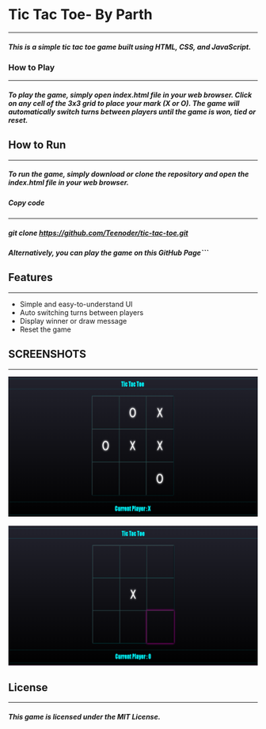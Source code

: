 # Tic Tac Toe- By Parth

---

##### This is a simple tic tac toe game built using HTML, CSS, and JavaScript.

### How to Play
---

##### To play the game, simply open index.html file in your web browser. Click on any cell of the 3x3 grid to place your mark (X or O). The game will automatically switch turns between players until the game is won, tied or reset.

## How to Run
---
##### To run the game, simply download or clone the repository and open the index.html file in your web browser.

##### Copy code
---
##### git clone https://github.com/Teenoder/tic-tac-toe.git
##### Alternatively, you can play the game on this GitHub Page```

## Features
---

* Simple and easy-to-understand UI
* Auto switching turns between players
* Display winner or draw message
* Reset the game


## SCREENSHOTS
---

![Screenshot](tic-tac.png)

![Screenshot](tic-tac-1.png)



## License
---
##### This game is licensed under the MIT License.

